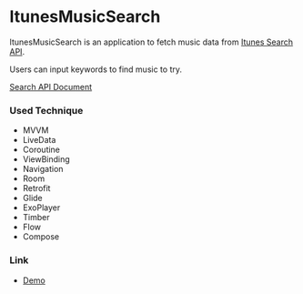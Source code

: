 # ItunesMusicSearch
ItunesMusicSearch is an application to fetch music data from [Itunes Search API](https://itunes.apple.com/search).

Users can input keywords to find music to try.

[Search API Document](https://developer.apple.com/library/archive/documentation/AudioVideo/Conceptual/iTuneSearchAPI/Searching.html#//apple_ref/doc/uid/TP40017632-CH5-SW1)


### Used Technique
- MVVM
- LiveData
- Coroutine
- ViewBinding
- Navigation
- Room
- Retrofit
- Glide
- ExoPlayer
- Timber
- Flow
- Compose

### Link
- [Demo](https://www.youtube.com/watch?v=APRmD7epF0c)
